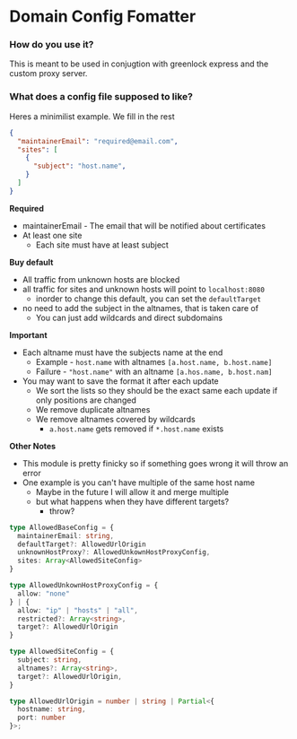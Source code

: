 # Domain Config Fomatter

### How do you use it?

This is meant to be used in conjugtion with greenlock express and the custom proxy server.

### What does a config file supposed to like?

Heres a minimilist example. We fill in the rest

```json
{
  "maintainerEmail": "required@email.com",
  "sites": [
    {
      "subject": "host.name",
    }
  ]
}
```
**Required**
- maintainerEmail - The email that will be notified about certificates
- At least one site
  - Each site must have at least subject

**Buy default**
- All traffic from unknown hosts are blocked
- all traffic for sites and unknown hosts will point to `localhost:8080`
  - inorder to change this default, you can set the  `defaultTarget`
- no need to add the subject in the altnames, that is taken care of
  - You can just add wildcards and direct subdomains

**Important**
- Each altname must have the subjects name at the end
  - Example - `host.name` with altnames `[a.host.name, b.host.name]`
  - Failure - `"host.name"` with an altname `[a.hos.name, b.host.nam]`
- You may want to save the format it after each update
  - We sort the lists so they should be the exact same each update if only positions are changed
  - We remove duplicate altnames
  - We remove altnames covered by wildcards
    - `a.host.name` gets removed if `*.host.name` exists

**Other Notes**
- This module is pretty finicky so if something goes wrong it will throw an error
- One example is you can't have multiple of the same host name
  - Maybe in the future I will allow it and merge multiple
  - but what happens when they have different targets?
    - throw?

```typescript
type AllowedBaseConfig = {
  maintainerEmail: string,
  defaultTarget?: AllowedUrlOrigin
  unknownHostProxy?: AllowedUnkownHostProxyConfig,
  sites: Array<AllowedSiteConfig>
}

type AllowedUnkownHostProxyConfig = {
  allow: "none"
} | {
  allow: "ip" | "hosts" | "all",
  restricted?: Array<string>,
  target?: AllowedUrlOrigin
}

type AllowedSiteConfig = {
  subject: string,
  altnames?: Array<string>,
  target?: AllowedUrlOrigin,
}

type AllowedUrlOrigin = number | string | Partial<{
  hostname: string,
  port: number
}>;



```
